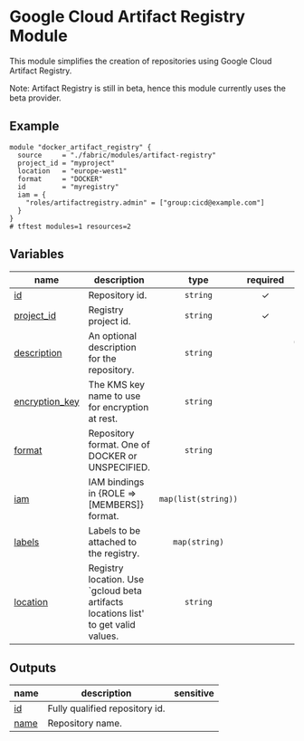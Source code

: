 # Google Cloud Artifact Registry Module

This module simplifies the creation of repositories using Google Cloud Artifact Registry.

Note: Artifact Registry is still in beta, hence this module currently uses the beta provider.

## Example

```hcl
module "docker_artifact_registry" {
  source     = "./fabric/modules/artifact-registry"
  project_id = "myproject"
  location   = "europe-west1"
  format     = "DOCKER"
  id         = "myregistry"
  iam = {
    "roles/artifactregistry.admin" = ["group:cicd@example.com"]
  }
}
# tftest modules=1 resources=2
```
<!-- BEGIN TFDOC -->

## Variables

| name | description | type | required | default |
|---|---|:---:|:---:|:---:|
| [id](variables.tf#L41) | Repository id. | <code>string</code> | ✓ |  |
| [project_id](variables.tf#L58) | Registry project id. | <code>string</code> | ✓ |  |
| [description](variables.tf#L17) | An optional description for the repository. | <code>string</code> |  | <code>&#34;Terraform-managed registry&#34;</code> |
| [encryption_key](variables.tf#L23) | The KMS key name to use for encryption at rest. | <code>string</code> |  | <code>null</code> |
| [format](variables.tf#L29) | Repository format. One of DOCKER or UNSPECIFIED. | <code>string</code> |  | <code>&#34;DOCKER&#34;</code> |
| [iam](variables.tf#L35) | IAM bindings in {ROLE => [MEMBERS]} format. | <code>map&#40;list&#40;string&#41;&#41;</code> |  | <code>&#123;&#125;</code> |
| [labels](variables.tf#L46) | Labels to be attached to the registry. | <code>map&#40;string&#41;</code> |  | <code>&#123;&#125;</code> |
| [location](variables.tf#L52) | Registry location. Use `gcloud beta artifacts locations list' to get valid values. | <code>string</code> |  | <code>null</code> |

## Outputs

| name | description | sensitive |
|---|---|:---:|
| [id](outputs.tf#L17) | Fully qualified repository id. |  |
| [name](outputs.tf#L22) | Repository name. |  |

<!-- END TFDOC -->
